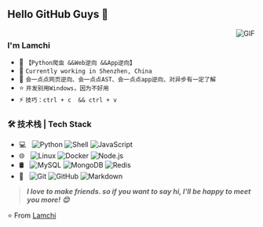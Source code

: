 ## Hello GitHub Guys 👋
<img src="https://api.xecades.xyz/api?img=3&quote=%F0%9F%98%8A%F0%9F%98%8A%F0%9F%98%8A&github=Iwty" alt>

<img align="right" alt="GIF" src="https://raw.githubusercontent.com/JoeyBling/JoeyBling/master/pic/pusheencode.gif" />

### I'm Lamchi

- 👋 `【Python爬虫 &&Web逆向 &&App逆向】` 
- 🌱 `Currently working in Shenzhen, China`
- 💬  `会一点点网页逆向、会一点点AST、会一点点app逆向、对异步有一定了解`  
- ⭐ `开发别用Windows，因为不好用`
-  ⚡ `技巧：ctrl + c  && ctrl + v`

### 🛠 技术栈 | Tech Stack

- 💻 &#160; ![Python](https://img.shields.io/badge/-Python-333333?style=flat&logo=Python&logoColor=007396)
![Shell](https://img.shields.io/badge/-Shell-333333?style=flat&logo=Shell&logoColor=FCC624)
![JavaScript](https://img.shields.io/badge/-JavaScript-333333?style=flat&logo=JavaScript&logoColor=FF4800)
- 🌐 &#160; ![Linux](https://img.shields.io/badge/-Linux-333333?style=flat&logo=Linux)
![Docker](https://img.shields.io/badge/-Docker-333333?style=flat&logo=Docker&logoColor=563D7C)
![Node.js](https://img.shields.io/badge/-Node.js-333333?style=flat&logo=node.js)
- 🛢 &#160; ![MySQL](https://img.shields.io/badge/-MySQL-333333?style=flat&logo=mysql)
![MongoDB](https://img.shields.io/badge/-MongoDB-333333?style=flat&logo=mongodb)
![Redis](https://img.shields.io/badge/-Redis-333333?style=flat&logo=Redis)
- 🔧 &#160; ![Git](https://img.shields.io/badge/-Git-333333?style=flat&logo=git)
![GitHub](https://img.shields.io/badge/-GitHub-333333?style=flat&logo=github)
![Markdown](https://img.shields.io/badge/-Markdown-333333?style=flat&logo=markdown)

> ***I love to make friends. so if you want to say hi, I'll be happy to meet you more! 😊***

⭐️ From [Lamchi](https://github.com/Lamchi-Joo)